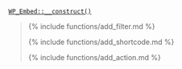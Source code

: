 <p><code><a href="https://developer.wordpress.org/reference/classes/WP_Embed/__construct/">WP_Embed::__construct()</a></code></p>

<blockquote>

{% include functions/add_filter.md %}

{% include functions/add_shortcode.md %}

{% include functions/add_action.md %}

</blockquote>
